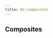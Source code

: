 ```yaml
---
title: 03-composites
---
```


<h2 id="group-composites" class="group-title" data-anchor="composites">Composites</h2>
